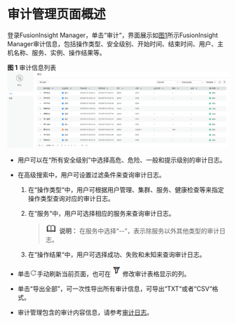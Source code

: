 # 审计管理页面概述<a name="admin_guide_000085"></a>

登录FusionInsight Manager，单击“审计“，界面展示如[图1](#zh-cn_topic_0263899482_fig143491215103920)所示FusionInsight Manager审计信息，包括操作类型、安全级别、开始时间、结束时间、用户、主机名称、服务、实例、操作结果等。

**图 1**  审计信息列表<a name="zh-cn_topic_0263899482_fig143491215103920"></a>  
![](figures/审计信息列表.png "审计信息列表")

-   用户可以在“所有安全级别”中选择高危、危险、一般和提示级别的审计日志。
-   在高级搜索中，用户可设置过滤条件来查询审计日志。
    1.  在“操作类型“中，用户可根据用户管理、集群、服务、健康检查等来指定操作类型查询对应的审计日志。
    2.  在“服务“中，用户可选择相应的服务来查询审计日志。

        >![](public_sys-resources/icon-note.gif) **说明：** 
        >在服务中选择“--”，表示除服务以外其他类型的审计日志。

    3.  在“操作结果“中，用户可选择成功、失败和未知来查询审计日志。

-   单击![](figures/zh-cn_image_0263899268.png)手动刷新当前页面，也可在![](figures/filte.png)修改审计表格显示的列。
-   单击“导出全部”，可一次性导出所有审计信息，可导出“TXT“或者“CSV“格式。
-   审计管理包含的审计内容信息，请参考[审计日志](关于日志-110.md#zh-cn_topic_0263899623_s481f1c14aca34ee788baed345970a5c0)。

